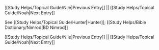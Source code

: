 [[Study Helps/Topical Guide/Nile|Previous Entry]]  ||  [[Study Helps/Topical Guide/Noah|Next Entry]]

 See [[Study Helps/Topical Guide/Hunter|Hunter]]; [[Study Helps/Bible Dictionary/Nimrod|BD Nimrod]]

[[Study Helps/Topical Guide/Nile|Previous Entry]]  ||  [[Study Helps/Topical Guide/Noah|Next Entry]]